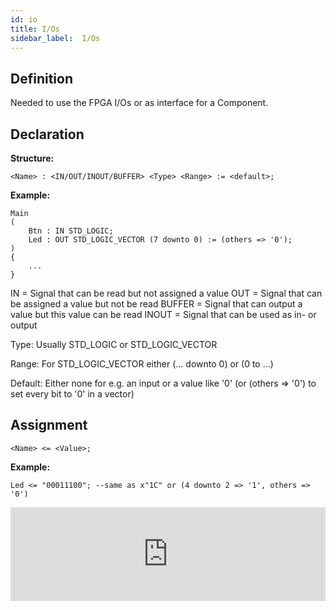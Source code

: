```yaml
---
id: io
title: I/Os
sidebar_label:  I/Os
---
```


## Definition

Needed to use the FPGA I/Os or as interface for a Component.

## Declaration

**Structure:**
```vhdp
<Name> : <IN/OUT/INOUT/BUFFER> <Type> <Range> := <default>;
```
**Example:**
```vhdp
Main
(
	Btn : IN STD_LOGIC;
	Led : OUT STD_LOGIC_VECTOR (7 downto 0) := (others => '0');
)
{
	...
}
```

IN = Signal that can be read but not assigned a value
OUT = Signal that can be assigned a value but not be read
BUFFER = Signal that can output a value but this value can be read
INOUT = Signal that can be used as in- or output

Type: Usually STD_LOGIC or STD_LOGIC_VECTOR

Range: For STD_LOGIC_VECTOR either (... downto 0) or (0 to ...)

Default: Either none for e.g. an input or a value like '0' (or (others => '0') to set every bit to '0' in a vector)

## Assignment

```vhdp
<Name> <= <Value>;
```
**Example:**
```vhdp
Led <= "00011100"; --same as x"1C" or (4 downto 2 => '1', others => '0')
```

<div class="fluidMedia"><iframe id="ytplayer" type="text/html" width="100%" src="https://www.youtube.com/embed/a_mQx-6RH34?autoplay=0&origin=http://vhdplus.com" frameborder="0" allowFullScreen></iframe></div>